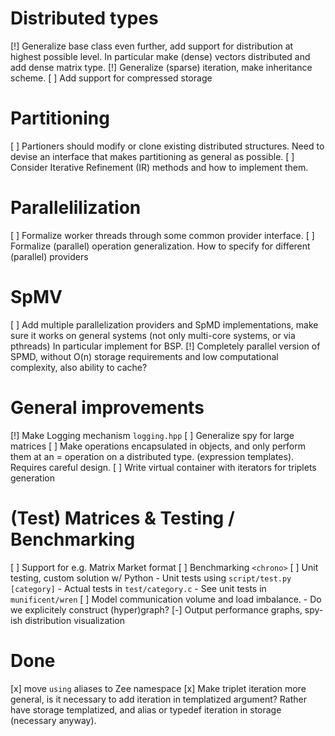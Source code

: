 # Distributed types
[!] Generalize base class even further, add support for distribution at highest
possible level. In particular make (dense) vectors distributed and add
dense matrix type.
[!] Generalize (sparse) iteration, make inheritance scheme.
[ ] Add support for compressed storage

# Partitioning
[ ] Partioners should modify or clone existing distributed structures.
Need to devise an interface that makes partitioning as general as possible.
[ ] Consider Iterative Refinement (IR) methods and how to implement them.

# Parallelilization
[ ] Formalize worker threads through some common provider interface.
[ ] Formalize (parallel) operation generalization. How to specify for different
(parallel) providers
    
# SpMV
[ ] Add multiple parallelization providers and SpMD implementations, make sure
it works on general systems (not only multi-core systems, or via pthreads)
In particular implement for BSP.
[!] Completely parallel version of SPMD, without O(n) storage
requirements and low computational complexity, also ability to cache?

# General improvements
[!] Make Logging mechanism `logging.hpp`
[ ] Generalize spy for large matrices
[ ] Make operations encapsulated in objects, and only perform them at an
= operation on a distributed type. (expression templates).  Requires careful
design.
[ ] Write virtual container with iterators for triplets generation

# (Test) Matrices & Testing / Benchmarking
[ ] Support for e.g. Matrix Market format
[ ] Benchmarking `<chrono>` 
[ ] Unit testing, custom solution w/ Python
    - Unit tests using `script/test.py [category]`
    - Actual tests in  `test/category.c`
    - See unit tests in `munificent/wren`
[ ] Model communication volume and load imbalance.
    - Do we explicitely construct (hyper)graph?
[-] Output performance graphs, spy-ish distribution visualization

# Done
[x] move `using` aliases to Zee namespace
[x] Make triplet iteration more general, is it necessary to add iteration in
templatized argument? Rather have storage templatized, and alias or typedef
iteration in storage (necessary anyway).
